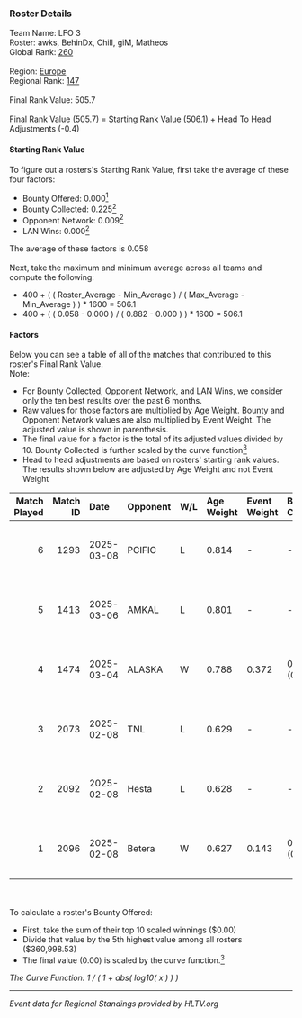### Roster Details<br />
Team Name: LFO 3<br />
Roster: awks, BehinDx, Chill, giM, Matheos<br />
Global Rank: [260](../../standings_global_2025_05_05.md)<br />
<br />
Region: [Europe]( ../../standings_europe_2025_05_05.md)<br />
Regional Rank: [147]( ../../standings_europe_2025_05_05.md)<br />
<br />
Final Rank Value:  505.7<br />
<br />
Final Rank Value (505.7) = Starting Rank Value (506.1) + Head To Head Adjustments (-0.4)<br />

#### Starting Rank Value<br />
To figure out a rosters's Starting Rank Value, first take the average of these four factors:<br />
- Bounty Offered: 0.000[<sup>1</sup>](#table2)
- Bounty Collected: 0.225[<sup>2</sup>](#table1)
- Opponent Network: 0.009[<sup>2</sup>](#table1)
- LAN Wins: 0.000[<sup>2</sup>](#table1)

The average of these factors is 0.058<br />
<br />
Next, take the maximum and minimum average across all teams and compute the following:<br />
- 400 + ( ( Roster_Average - Min_Average ) / ( Max_Average - Min_Average ) ) * 1600 = 506.1
- 400 + ( ( 0.058 - 0.000 ) / ( 0.882 - 0.000 ) ) * 1600 = 506.1


#### Factors<br />
Below you can see a table of all of the matches that contributed to this roster's Final Rank Value.<br />
Note:<br />

- For Bounty Collected, Opponent Network, and LAN Wins, we consider only the ten best results over the past 6 months.
- Raw values for those factors are multiplied by Age Weight. Bounty and Opponent Network values are also multiplied by Event Weight. The adjusted value is shown in parenthesis.
- The final value for a factor is the total of its adjusted values divided by 10. Bounty Collected is further scaled by the curve function[<sup>3</sup>](#curveFunction)
- Head to head adjustments are based on rosters' starting rank values. The results shown below are adjusted by Age Weight and not Event Weight
<span id="table1"></span><br />


| Match Played | Match ID | Date       | Opponent | W/L | Age Weight | Event Weight | Bounty Collected | Opponent Network | LAN Wins  | H2H Adj. | Roster                             |
| -: | -: | :- | :- | :- | :- | :- | :- | :- | :- | -: | :- |
|            6 |     1293 | 2025-03-08 | PCIFIC   | L   | 0.814      | -            | -                | -                | -         |    -9.79 | awks, BehinDx, Chill, giM, Matheos |
|            5 |     1413 | 2025-03-06 | AMKAL    | L   | 0.801      | -            | -                | -                | -         |    -7.66 | awks, BehinDx, Chill, giM, Matheos |
|            4 |     1474 | 2025-03-04 | ALASKA   | W   | 0.788      | 0.372        | 0.012 (0.004)    | 0.278 (0.081)    | 0 (0.000) |    19.51 | awks, BehinDx, Chill, giM, Matheos |
|            3 |     2073 | 2025-02-08 | TNL      | L   | 0.629      | -            | -                | -                | -         |    -1.21 | awks, BehinDx, Chill, giM, Matheos |
|            2 |     2092 | 2025-02-08 | Hesta    | L   | 0.628      | -            | -                | -                | -         |    -8.22 | awks, BehinDx, Chill, giM, Matheos |
|            1 |     2096 | 2025-02-08 | Betera   | W   | 0.627      | 0.143        | 0.000 (0.000)    | 0.138 (0.012)    | 0 (0.000) |     6.96 | awks, BehinDx, Chill, giM, Matheos |

<br />
<span id="table2"></span><br />
To calculate a roster's Bounty Offered:<br />

- First, take the sum of their top 10 scaled winnings ($0.00)
- Divide that value by the 5th highest value among all rosters ($360,998.53)
- The final value (0.00) is scaled by the curve function.[<sup>3</sup>](#curveFunction)

<span id="curveFunction"></span>_The Curve Function: 1 / ( 1 + abs( log10( x ) ) )_<br />

---
_Event data for Regional Standings provided by HLTV.org_<br />
